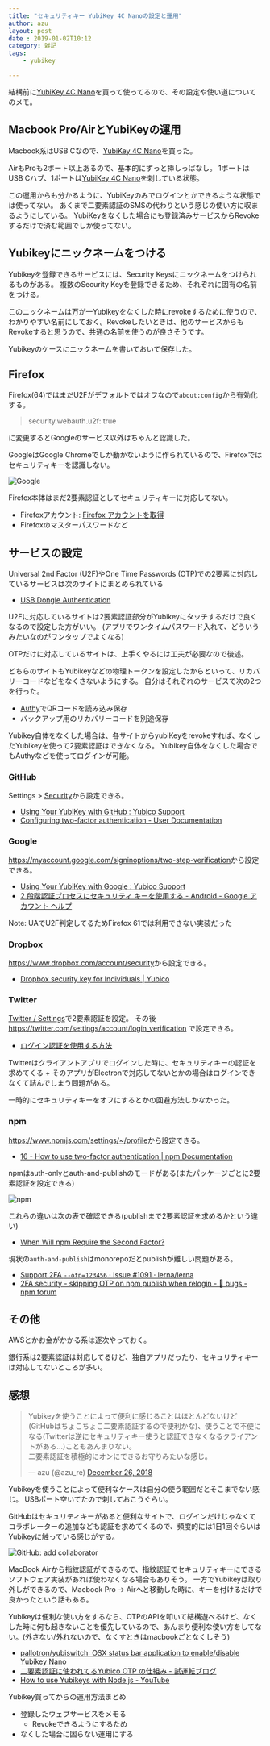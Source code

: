 ```yaml
---
title: "セキュリティキー YubiKey 4C Nanoの設定と運用"
author: azu
layout: post
date : 2019-01-02T10:12
category: 雑記
tags:
    - yubikey

---
```


結構前に[YubiKey 4C Nano](https://www.yubico.com/product/yubikey-4-series/#yubikey-4c-nano)を買って使ってるので、その設定や使い道についてのメモ。

## Macbook Pro/AirとYubiKeyの運用

Macbook系はUSB Cなので、[YubiKey 4C Nano](https://www.yubico.com/product/yubikey-4-series/#yubikey-4c-nano)を買った。

AirもProも2ポート以上あるので、基本的にずっと挿しっぱなし。
1ポートはUSB Cハブ、1ポートは[YubiKey 4C Nano](https://www.yubico.com/product/yubikey-4-series/#yubikey-4c-nano)を刺している状態。


この運用からも分かるように、YubiKeyのみでログインとかできるような状態では使ってない。
あくまで二要素認証のSMSの代わりという感じの使い方に収まるようにしている。
YubiKeyをなくした場合にも登録済みサービスからRevokeするだけで済む範囲でしか使ってない。

## Yubikeyにニックネームをつける

Yubikeyを登録できるサービスには、Security Keysにニックネームをつけられるものがある。
複数のSecurity Keyを登録できるため、それぞれに固有の名前をつける。

このニックネームは万が一Yubikeyをなくした時にrevokeするために使うので、わかりやすい名前にしておく。Revokeしたいときは、他のサービスからもRevokeすると思うので、共通の名前を使うのが良さそうです。

Yubikeyのケースにニックネームを書いておいて保存した。

## Firefox

Firefox(64)ではまだU2Fがデフォルトではオフなので`about:config`から有効化する。

> security.webauth.u2f: true

に変更するとGoogleのサービス以外はちゃんと認識した。

GoogleはGoogle Chromeでしか動かないように作られているので、Firefoxではセキュリティキーを認識しない。

![Google](https://efcl.info/wp-content/uploads/2019/01/02-1546392149.png)

Firefox本体はまだ2要素認証としてセキュリティキーに対応してない。

- Firefoxアカウント: [Firefox アカウントを取得](https://www.mozilla.org/ja/firefox/accounts/)
- Firefoxのマスターパスワードなど

## サービスの設定

Universal 2nd Factor (U2F)やOne Time Passwords (OTP)での2要素に対応しているサービスは次のサイトにまとめられている

- [USB Dongle Authentication](https://www.dongleauth.info/)

U2Fに対応しているサイトは2要素認証部分がYubikeyにタッチするだけで良くなるので設定した方がいい。
(アプリでワンタイムパスワード入れて、どういうみたいなのがワンタップでよくなる)

OTPだけに対応しているサイトは、上手くやるには工夫が必要なので後述。

どちらのサイトもYubikeyなどの物理トークンを設定したからといって、リカバリーコードなどをなくさないようにする。
自分はそれぞれのサービスで次の2つを行った。

- [Authy](https://authy.com/blog/authy-vs-google-authenticator/)でQRコードを読み込み保存
- バックアップ用のリカバリーコードを別途保存


Yubikey自体をなくした場合は、各サイトからyubiKeyをrevokeすれば、なくしたYubikeyを使って2要素認証はできなくなる。
Yubikey自体をなくした場合でもAuthyなどを使ってログインが可能。

### GitHub

Settings > [Security](https://github.com/settings/security)から設定できる。

- [Using Your YubiKey with GitHub : Yubico Support](https://support.yubico.com/support/solutions/articles/15000006469-using-your-yubikey-with-github)
- [Configuring two-factor authentication - User Documentation](https://help.github.com/articles/configuring-two-factor-authentication/)

### Google

<https://myaccount.google.com/signinoptions/two-step-verification>から設定できる。

- [Using Your YubiKey with Google : Yubico Support](https://support.yubico.com/support/solutions/articles/15000006418-using-your-yubikey-with-google)
- [2 段階認証プロセスにセキュリティ キーを使用する - Android - Google アカウント ヘルプ](https://support.google.com/accounts/answer/6103523)

Note: UAでU2F判定してるためFirefox 61では利用できない実装だった

### Dropbox

<https://www.dropbox.com/account/security>から設定できる。

- [Dropbox security key for Individuals | Yubico](https://www.yubico.com/why-yubico/for-individuals/dropbox-for-individuals/)

### Twitter

[Twitter / Settings](https://twitter.com/settings/account)で2要素認証を設定。
その後 <https://twitter.com/settings/account/login_verification> で設定できる。

- [ログイン認証を使用する方法](https://help.twitter.com/ja/managing-your-account/two-factor-authentication#security-key)


Twitterはクライアントアプリでログインした時に、セキュリティキーの認証を求めてくる + そのアプリがElectronで対応してないとかの場合はログインできなくて詰んでしまう問題がある。

一時的にセキュリティキーをオフにするとかの回避方法しかなかった。

### npm

<https://www.npmjs.com/settings/~/profile>から設定できる。

- [16 - How to use two-factor authentication | npm Documentation](https://docs.npmjs.com/getting-started/using-two-factor-authentication)

npmはauth-onlyとauth-and-publishのモードがある(またパッケージごとに2要素認証を設定できる)

![npm](https://efcl.info/wp-content/uploads/2019/01/02-1546392345.png)

これらの違いは次の表で確認できる(publishまで2要素認証を求めるかという違い)

- [When Will npm Require the Second Factor?](https://docs.npmjs.com/getting-started/using-two-factor-authentication#when-will-npm-require-the-second-factor)

現状の`auth-and-publish`はmonorepoだとpublishが難しい問題がある。

- [Support 2FA `--otp=123456` · Issue #1091 · lerna/lerna](https://github.com/lerna/lerna/issues/1091 "Support 2FA `--otp=123456` · Issue #1091 · lerna/lerna")
- [2FA security - skipping OTP on npm publish when relogin - 🐞 bugs - npm forum](https://npm.community/t/2fa-security-skipping-otp-on-npm-publish-when-relogin/3074 "2FA security - skipping OTP on npm publish when relogin - 🐞 bugs - npm forum")

## その他

AWSとかお金がかかる系は逐次やっておく。

銀行系は2要素認証は対応してるけど、独自アプリだったり、セキュリティキーは対応してないところが多い。

## 感想

<blockquote class="twitter-tweet" data-lang="en"><p lang="ja" dir="ltr">Yubikeyを使うことによって便利に感じることはほとんどないけど(GitHubはちょこちょこ二要素認証するので便利かな)、使うことで不便になる(Twitterは逆にセキュリティキー使うと認証できなくなるクライアントがある…)こともあんまりない。<br>二要素認証を積極的にオンにできるお守りみたいな感じ。</p>&mdash; azu (@azu_re) <a href="https://twitter.com/azu_re/status/1077957676212965376?ref_src=twsrc%5Etfw">December 26, 2018</a></blockquote>
<script async src="https://platform.twitter.com/widgets.js" charset="utf-8"></script>


Yubikeyを使うことによって便利なケースは自分の使う範囲だとそこまでない感じ。
USBポート空いてたので刺しておこうぐらい。

GitHubはセキュリティキーがあると便利なサイトで、ログインだけじゃなくてコラボレーターの追加なども認証を求めてくるので、頻度的には1日1回ぐらいはYubikeyに触っている感じがする。

![GitHub: add collaborator](https://efcl.info/wp-content/uploads/2019/01/02-1546392669.png)

MacBook Airから指紋認証ができるので、指紋認証でセキュリティキーにできるソフトウェア実装があれば使わなくなる場合もありそう。
一方でYubikeyは取り外しができるので、Macbook Pro -> Airへと移動した時に、キーを付けるだけで良かったという話もある。

Yubikeyは便利な使い方をするなら、OTPのAPIを叩いて結構遊べるけど、なくした時に何も起きないことを優先しているので、あんまり便利な使い方をしてない。(外さない/外れないので、なくすときはmacbookごとなくしそう)

* [pallotron/yubiswitch: OSX status bar application to enable/disable Yubikey Nano](https://github.com/pallotron/yubiswitch "pallotron/yubiswitch: OSX status bar application to enable/disable Yubikey Nano")
* [二要素認証に使われてるYubico OTP の仕組み - 試運転ブログ](http://otameshi61.hatenablog.com/entry/2016/12/30/211358 "二要素認証に使われてるYubico OTP の仕組み - 試運転ブログ")
* [How to use Yubikeys with Node.js - YouTube](https://www.youtube.com/watch?v=5J3QK0G8H4Y)

Yubikey買ってからの運用方法まとめ

- 登録したウェブサービスをメモる
	- Revokeできるようにするため
- なくした場合に困らない運用にする
